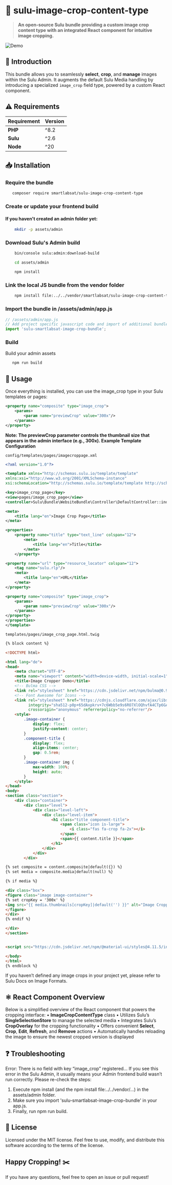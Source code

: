 # 🧩 sulu-image-crop-content-type

> **An open-source Sulu bundle providing a custom image crop content type with an integrated React component for intuitive image cropping.**

![Demo](./docs/assets/demo.gif)

## 🚀 Introduction

This bundle allows you to seamlessly **select**, **crop**, and **manage** images within the Sulu Admin. It augments the default Sulu Media handling by introducing a specialized `image_crop` field type, powered by a custom React component.

## ⚠️ Requirements


| Requirement | Version |
| ----------- | ------- |
| **PHP**     | ^8.2    |
| **Sulu**    | ^2.6    |
| **Node**    | ^20     |

## 📥 Installation

### **Require the bundle**

```bash
   composer require smartlabsat/sulu-image-crop-content-type
```

### Create or update your frontend build

#### If you haven't created an admin folder yet:
```bash
    mkdir -p assets/admin
```

### Download Sulu's Admin build

```bash 
    bin/console sulu:admin:download-build
```

``` bash
    cd assets/admin
```

```bash
    npm install
```

### Link the local JS bundle from the vendor folder
```bash
    npm install file:../../vendor/smartlabsat/sulu-image-crop-content-type/Resources/js
```

### Import the bundle in /assets/admin/app.js

```javascript
// /assets/admin/app.js
// Add project specific javascript code and import of additional bundles here:
import 'sulu-smartlabsat-image-crop-bundle';
```

### Build 
Build your admin assets
```bash
   npm run build
```


## 🎨 Usage

Once everything is installed, you can use the image_crop type in your Sulu templates or pages:

```xml
<property name="composite" type="image_crop">
    <params>
        <param name="previewCrop" value="300x"/>
    </params>
</property>
```

**Note: The previewCrop parameter controls the thumbnail size that appears in the admin interface (e.g., 300x).
Example Template Configuration**

`config/templates/pages/imagecroppage.xml`
```xml
<?xml version="1.0"?>

<template xmlns="http://schemas.sulu.io/template/template"
xmlns:xsi="http://www.w3.org/2001/XMLSchema-instance"
xsi:schemaLocation="http://schemas.sulu.io/template/template http://schemas.sulu.io/template/template-1.0.xsd">

<key>image_crop_page</key>
<view>pages/image_crop_page</view>
<controller>Sulu\Bundle\WebsiteBundle\Controller\DefaultController::indexAction</controller>

<meta>
    <title lang="en">Image Crop Page</title>
</meta>

<properties>
    <property name="title" type="text_line" colspan="12">
        <meta>
            <title lang="en">Title</title>
        </meta>
    </property>

<property name="url" type="resource_locator" colspan="12">
    <tag name="sulu.rlp"/>
    <meta>
        <title lang="en">URL</title>
    </meta>
</property>

<property name="composite" type="image_crop">
    <params>
        <param name="previewCrop" value="300x"/>
    </params>
</property>
</properties>
</template>
```

`templates/pages/image_crop_page.html.twig`
```html
{% block content %}

<!DOCTYPE html>

<html lang="de">
<head>
    <meta charset="UTF-8">
    <meta name="viewport" content="width=device-width, initial-scale=1">
    <title>Image Cropper Demo</title>
    <!-- Bulma CSS -->
    <link rel="stylesheet" href="https://cdn.jsdelivr.net/npm/bulma@0.9.4/css/bulma.min.css">
    <!-- Font Awesome for Icons -->
    <link rel="stylesheet" href="https://cdnjs.cloudflare.com/ajax/libs/font-awesome/6.4.0/css/all.min.css"
          integrity="sha512-p0p+65dAxpkrv+7c6Wbb5e9s6RO7XlOQhvfA4CTp6GAGcJZUT1kn2SZig0wYxumCAtdIsP+S3f+q1D1r5u0xig=="
          crossorigin="anonymous" referrerpolicy="no-referrer"/>
    <style>
        .image-container {
            display: flex;
            justify-content: center;
        }
        .component-title {
            display: flex;
            align-items: center;
            gap: 0.5rem;
        }
        .image-container img {
            max-width: 100%;
            height: auto;
        }
    </style>
</head>
<body>
<section class="section">
    <div class="container">
        <div class="level">
            <div class="level-left">
                <div class="level-item">
                    <h1 class="title component-title">
                        <span class="icon is-large">
                            <i class="fas fa-crop fa-2x"></i>
                        </span>
                        <span>{{ content.title }}</span>
                    </h1>
                </div>
            </div>
        </div>

{% set composite = content.composite|default({}) %}
{% set media = composite.media|default(null) %}

{% if media %}

<div class="box">
<figure class="image image-container">
{% set cropKey = '300x' %}
<img src="{{ media.thumbnails[cropKey]|default('') }}" alt="Image Cropper Demo"/>
</figure>
</div>
{% endif %}

</div>
</section>


<script src="https://cdn.jsdelivr.net/npm/@material-ui/styles@4.11.5/index.min.js"></script>

</body>
</html>
{% endblock %}
```

If you haven’t defined any image crops in your project yet, please refer to Sulu Docs on Image Formats.

## ⚛️ React Component Overview

Below is a simplified overview of the React component that powers the cropping interface:
•	**ImageCropContentType** class
•	Utilizes Sulu’s **SingleSelectionStore** to manage the selected media
•	Integrates Sulu’s **CropOverlay** for the cropping functionality
•	Offers convenient **Select**, **Crop**, **Edit**, **Refresh**, and **Remove** actions
•	Automatically handles reloading the image to ensure the newest cropped version is displayed

## ❓ Troubleshooting

Error: There is no field with key “image_crop” registered…
If you see this error in the Sulu Admin, it usually means your Admin frontend build wasn’t run correctly. Please re-check the steps:

1. Execute npm install (and the npm install file:../../vendor/...) in the assets/admin folder.
2. Make sure you import 'sulu-smartlabsat-image-crop-bundle' in your app.js.
3. Finally, run npm run build.

## 📄 License

Licensed under the MIT license.
Feel free to use, modify, and distribute this software according to the terms of the license.

## Happy Cropping! ✂️
If you have any questions, feel free to open an issue or pull request!
